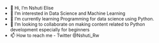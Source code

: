 - 👋 Hi, I’m Nshuti Elise
- 👀 I’m interested in Data Science and Machine Learning
- 🌱 I’m currently learning Programming for data science using Python.
- 💞️ I’m looking to collaborate on making content related to Python development especially for beginners
- 📫 How to reach me  - Twitter @Nshuti_Rw 

<!---
nshuticode/nshuticode is a ✨ special ✨ repository because its `README.md` (this file) appears on your GitHub profile.
You can click the Preview link to take a look at your changes.
--->

